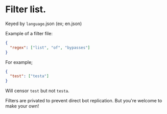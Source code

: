 # Filter list.

Keyed by `language`.json (ex; en.json)

Example of a filter file:

```json
{
  "regex": ["list", "of", "bypasses"]
}
```

For example;

```json
{
  "test": ["testa"]
}
```

Will censor `test` but not `testa`.

Filters are privated to prevent direct bot replication. But you're welcome to make your own!